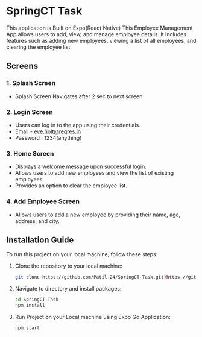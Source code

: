 ﻿# SpringCT Task

This application is Built on Expo(React Native)
This Employee Management App allows users to add, view, and manage employee details. It includes features such as adding new employees, viewing a list of all employees, and clearing the employee list.

## Screens

### 1. Splash Screen

- Splash Screen Navigates after 2 sec to next screen

### 2. Login Screen

- Users can log in to the app using their credentials. 
- Email - eve.holt@reqres.in 
- Password : 1234(anything)

### 3. Home Screen

- Displays a welcome message upon successful login.
- Allows users to add new employees and view the list of existing employees.
- Provides an option to clear the employee list.

### 4. Add Employee Screen

- Allows users to add a new employee by providing their name, age, address, and city.

## Installation Guide

To run this project on your local machine, follow these steps:

1. Clone the repository to your local machine:

   ```bash
   git clone https://github.com/Patil-24/SpringCT-Task.git)https://github.com/Patil-24/SpringCT-Task.git
   
2. Navigate to directory and install packages:

   ```bash
   cd SpringCT-Task
   npm install

2. Run Project on your Local machine using Expo Go Application:

   ```bash
   npm start
